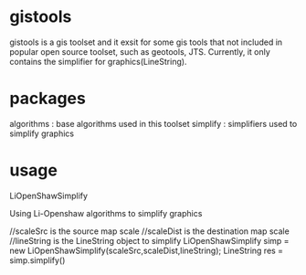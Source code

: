 gistools
========

gistools is a gis toolset and it exsit for some gis tools that not included in popular open source toolset, such as geotools, JTS. Currently, it only contains the simplifier for graphics(LineString).


packages
========

algorithms : base algorithms used in this toolset
simplify : simplifiers used to simplify graphics


usage
========
LiOpenShawSimplify

Using Li-Openshaw algorithms to simplify graphics

//scaleSrc is the source map scale
//scaleDist is the destination map scale
//lineString is the LineString object to simplify
LiOpenShawSimplify simp = new LiOpenShawSimplify(scaleSrc,scaleDist,lineString);
LineString res = simp.simplify()




